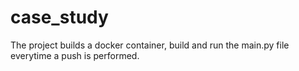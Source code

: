 # case_study

The project builds a docker container, build and run the main.py file everytime a push is performed.
